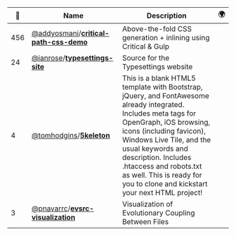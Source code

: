 |:star2: | Name | Description | 🌍|
|---|---|---|---|
|456|[@addyosmani](https://github.com/addyosmani)/[**critical-path-css-demo**](https://github.com/addyosmani/critical-path-css-demo)|Above-the-fold CSS generation + inlining using Critical & Gulp||
|24|[@ianrose](https://github.com/ianrose)/[**typesettings-site**](https://github.com/ianrose/typesettings-site)|Source for the Typesettings website||
|4|[@tomhodgins](https://github.com/tomhodgins)/[**5keleton**](https://github.com/tomhodgins/5keleton)|This is a blank HTML5 template with Bootstrap, jQuery, and FontAwesome already integrated. Includes meta tags for OpenGraph, iOS browsing, icons (including favicon), Windows Live Tile, and the usual keywords and description. Includes .htaccess and robots.txt as well. This is ready for you to clone and kickstart your next HTML project!||
|3|[@pnavarrc](https://github.com/pnavarrc)/[**evsrc-visualization**](https://github.com/pnavarrc/evsrc-visualization)|Visualization of Evolutionary Coupling Between Files||

